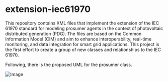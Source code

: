 # extension-iec61970
This repository contains XML files that implement the extension of the IEC 61970 standard for modeling prosumer agents in the context of photovoltaic distributed generation (PDG). The files are based on the Common Information Model (CIM) and aim to enhance interoperability, real-time monitoring, and data integration for smart grid applications.
This project is the first effort to create a group of new classes and relationships to the IEC 61970.

Following, there is the proposed UML for the prosumer class.

![Image](https://github.com/user-attachments/assets/51957840-d45b-4fbb-be50-4608052b3722)
